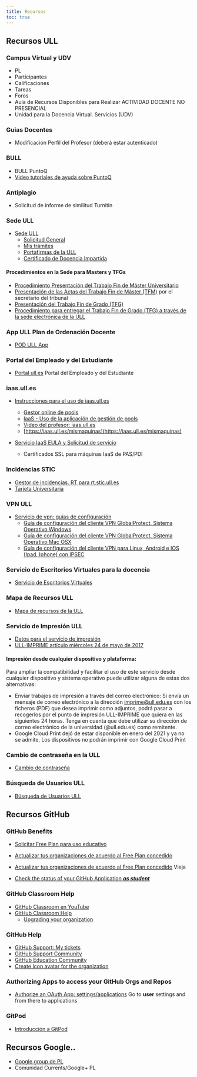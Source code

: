 ```yaml
---
title: Recursos
toc: true
---
```


## Recursos ULL

###  Campus Virtual y UDV

* <a :href="$var.campus_virtual">PL</a>
* <a :href="$var.participantes">Participantes</a>
* <a :href="$var.calificador">Calificaciones</a>
* <a :href="$var.tareas">Tareas</a>
* <a :href="$var.foros">Foros</a>
* Aula de <a :href="$var.covid_ull">Recursos Disponibles para Realizar ACTIVIDAD DOCENTE NO PRESENCIAL</a>
* <a :href=" $var.udv ">Unidad para la Docencia Virtual. Servicios (UDV)</a>

### Guias Docentes

* <a :href="$var.teacher_profile_edit">Modificación Perfíl del Profesor</a> (deberá estar autenticado) 


### BULL

* <a :href="$var.bull_puntoq">BULL PuntoQ</a>
* <a href="https://www.ull.es/servicios/biblioteca/servicios/videotutoriales-de-puntoq/">Video tutoriales de ayuda sobre PuntoQ</a>


### Antiplagio

* <a :href="$var.turnitin">Solicitud de informe de similitud</a> Turnitin


### Sede ULL

* [Sede ULL](https://sede.ull.es/)
    - [Solicitud General](https://sede.ull.es/ecivilis-site/catalog/showProcedure/229)
    - [Mis trámites](https://sede.ull.es/ecivilis-site/records/myRecords)
    - [Portafirmas de la ULL](https://sede.ull.es/ecivilis-signature-inbox-application/inbox.html)
    - [Certificado de Docencia Impartida](https://sede.ull.es/ecivilis-site/catalog/showProcedure/550?fbclid=IwAR27HUuu8SbYKpsnoR3RCPzHzCvaMpDqW1ZxB4jeljRLz1SreHgxv1aJqZc)
  
#### Procedimientos en la Sede  para Masters y TFGs

* [Procedimiento Presentación del Trabajo Fin de Máster Universitario](https://sede.ull.es/ecivilis-site/catalog/showProcedure/257)
* [Presentación de las Actas del Trabajo Fin de Máster (TFM)](https://sede.ull.es/ecivilis-site/catalog/showProcedure/485) por el secretario del tribunal
* [Presentación del Trabajo Fin de Grado (TFG)](https://sede.ull.es/ecivilis-site/catalog/showProcedure/281)
* [Procedimiento para entregar el Trabajo Fin de Grado (TFG) a través de la sede electrónica de la ULL](https://youtu.be/foDDM8tQML4)

### App ULL Plan de Ordenación Docente 

* [POD ULL App](https://www.ull.es/apps/pod/)

### Portal del Empleado y del Estudiante

* [Portal ull.es](https://portal.ull.es) Portal del Empleado y del Estudiante


### iaas.ull.es

* [Instrucciones para el uso de iaas.ull.es](https://casianorodriguezleon.gitbooks.io/ull-esit-1617/recursos/iaas.html)
  - [Gestor online de pools](https://iaas.ull.es/ovirtadmin/login) 
  - [IaaS - Uso de la aplicación de gestión de pools](https://docs.google.com/document/d/13vP4bd5LhnfNJvV6ncz20ZNTXfeg8ehWbw_ECkn4MAY/edit#)
  - [Video del profesor: iaas.ull.es](https://youtu.be/qKHgbV0lYbA)
  - [https://iaas.ull.es/mismaquinas](https://iaas.ull.es/mismaquinas) 

* [Servicio IaaS EULA y Solicitud de servicio
](https://docs.google.com/document/d/1noIAcAEzX1PuxxSLWuiTKzkLurAm9fL6vUmZN-A-kpE/edit?usp=sharing)
  - Certificados SSL para máquinas IaaS de PAS/PDI


### Incidencias STIC

- [Gestor de incidencias. RT para rt.stic.ull.es](https://usuarios.ull.es/rt/SelfService/)
- [Tarjeta Universitaria](https://www.ull.es/tarjeta/)

### VPN ULL

- [Servicio de vpn: guías de configuración](https://www.ull.es/servicios/stic/2016/05/10/servicio-de-vpn-de-la-ull/)
  *   [Guía de configuración del cliente VPN GlobalProtect. Sistema Operativo Windows](https://drive.google.com/open?id=0B3mzWpxzbJD1Zm9TdmpXSV9mdGs)
  *   [Guía de configuración del cliente VPN GlobalProtect. Sistema Operativo Mac OSX](https://drive.google.com/file/d/0B3mzWpxzbJD1VTZhUkFVbUI2NWc/view?usp=sharing)
  *   [Guía de configuración del cliente VPN para Linux, Android e IOS (Ipad, Iphone) con IPSEC](https://drive.google.com/open?id=0B3mzWpxzbJD1Z1p4OWtQSFFzOGs)

### Servicio de Escritorios Virtuales para la docencia

* [Servicio de Escritorios Virtuales](https://www.ull.es/servicios/stic/2020/09/01/escritorios-virtuales-para-la-docencia-en-la-universidad-de-la-laguna/)

### Mapa de Recursos ULL

- [Mapa de recursos de la ULL](https://www.ull.es/donde/)

### Servicio de Impresión ULL

* [Datos para el servicio de impresión](https://usuarios.ull.es/autogestion/valores_impresion/)
* [ULL-IMPRIME artículo miércoles 24 de mayo de 2017](https://www.ull.es/servicios/stic/2017/05/24/ull-imprime/)

#### Impresión desde cualquier dispositivo y plataforma:

Para ampliar la compatibilidad y facilitar el uso de este servicio desde cualquier dispositivo y sistema operativo puede utilizar alguna de estas dos alternativas:

* Enviar trabajos de impresión a través del correo electrónico: Si envía un mensaje de correo electrónico a la dirección imprime@ull.edu.es con los ficheros (PDF) que desea imprimir como adjuntos, podrá pasar a recogerlos por el punto de impresión ULL-IMPRIME que quiera en las siguientes 24 horas. Tenga en cuenta que debe utilizar su dirección de correo electrónico de la universidad (@ull.edu.es) como remitente.
* Google Cloud Print dejó de estar disponible en enero del 2021 y ya no se admite. Los dispositivos no podrán imprimir con Google Cloud Print

### Cambio de contraseña en la ULL

* [Cambio de contraseña](https://usuarios.ull.es/autogestion/cambio_password_google/)

### Búsqueda de Usuarios ULL

* [Búsqueda de Usuarios ULL](https://usuarios.ull.es/buscar/)


## Recursos GitHub

### GitHub Benefits

* [Solicitar Free Plan para uso educativo](https://education.github.com/discount_requests/new)

* [Actualizar tus organizaciones de acuerdo al Free Plan concedido](https://education.github.com/toolbox/offers/github-org-upgrades)

* [Actualizar tus organizaciones de acuerdo al Free Plan concedido](https://education.github.com/benefits) Vieja

* [Check the status of your GitHub Application _**as student**_](https://education.github.com/discount_requests/student_application)

### GitHub Classroom Help

* [GitHub Classroom en YouTube](https://www.youtube.com/playlist?list=PLIRjfNq867bewk3ZGV6Z7a16YDNRCpK3u)
* [GitHub Classroom Help](https://classroom.github.com/help/)
  * [Upgrading your organization](https://classroom.github.com/help/upgrade-your-organization)

### GitHub Help

* [GitHub Support: My tickets](https://support.github.com/tickets/personal/0)
* [GitHub Support Community](https://github.community/)
* [GitHub Education Community](https://education.github.community/)
* [Create Icon avatar for the organization](https://graduaat-iconizr.herokuapp.com/)

### Authorizing Apps to access your GitHub Orgs and Repos

* [Authorize an OAuth App: settings/applications](https://github.com/settings/connections/applications/) Go to **user** settings and from there to applications

### GitPod

* <a href="../temas/introduccion-a-javascript/gitpod">Introducción a GitPod</a>

## Recursos Google..

* [Google group de PL ](https://groups.google.com/u/1/a/ull.edu.es/g/asignatura_139263121)
* <a :href="$var.google_plus">Comunidad Currents/Google+ PL</a>
